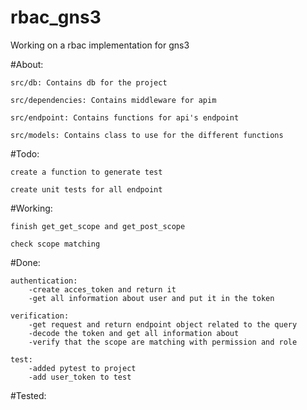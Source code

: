 # rbac_gns3

Working on a rbac implementation for gns3

#About: 

    src/db: Contains db for the project

    src/dependencies: Contains middleware for apim

    src/endpoint: Contains functions for api's endpoint

    src/models: Contains class to use for the different functions


#Todo:
    
    create a function to generate test

    create unit tests for all endpoint
    
#Working:

    finish get_get_scope and get_post_scope

    check scope matching

#Done: 
    
    authentication:
        -create acces_token and return it
        -get all information about user and put it in the token
    
    verification:
        -get request and return endpoint object related to the query
        -decode the token and get all information about
        -verify that the scope are matching with permission and role
    
    test:
        -added pytest to project
        -add user_token to test
#Tested:
    



